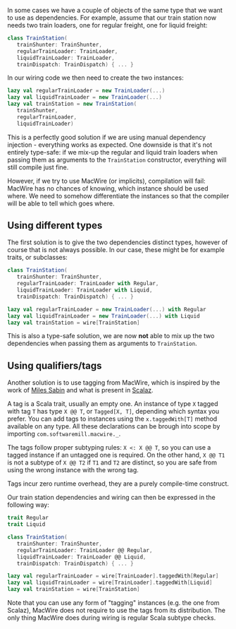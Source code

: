 
In some cases we have a couple of objects of the same type that we want to use as dependencies. For example, assume that our train station now needs two train loaders, one for regular freight, one for liquid freight:

````scala
class TrainStation(
   trainShunter: TrainShunter, 
   regularTrainLoader: TrainLoader,  
   liquidTrainLoader: TrainLoader, 
   trainDispatch: TrainDispatch) { ... }
````

In our wiring code we then need to create the two instances:

````scala
lazy val regularTrainLoader = new TrainLoader(...)
lazy val liquidTrainLoader = new TrainLoader(...)
lazy val trainStation = new TrainStation(
   trainShunter,
   regularTrainLoader,
   liquidTrainLoader)
````

This is a perfectly good solution if we are using manual dependency injection - everything works as expected. One downside is that it's not entirely type-safe: if we mix-up the regular and liquid train loaders when passing them as arguments to the `TrainStation` constructor, everything will still compile just fine.

However, if we try to use MacWire (or implicits), compilation will fail: MacWire has no chances of knowing, which instance should be used where. We need to somehow differentiate the instances so that the compiler will be able to tell which goes where.

## Using different types

The first solution is to give the two dependencies distinct types, however of course that is not always possible. In our case, these might be for example traits, or subclasses:

````scala
class TrainStation(
   trainShunter: TrainShunter, 
   regularTrainLoader: TrainLoader with Regular,  
   liquidTrainLoader: TrainLoader with Liquid, 
   trainDispatch: TrainDispatch) { ... }

lazy val regularTrainLoader = new TrainLoader(...) with Regular
lazy val liquidTrainLoader = new TrainLoader(...) with Liquid
lazy val trainStation = wire[TrainStation]
````

This is also a type-safe solution, we are now **not** able to mix up the two dependencies when passing them as arguments to `TrainStation`.

## Using qualifiers/tags

Another solution is to use tagging from MacWire, which is inspired by the work of [Miles Sabin](https://gist.github.com/milessabin/89c9b47a91017973a35f) and what is present in [Scalaz](https://github.com/scalaz/scalaz). 

A tag is a Scala trait, usually an empty one. An instance of type `X` tagged with tag `T` has type `X @@ T`, or `Tagged[X, T]`, depending which syntax you prefer. You can add tags to instances using the `x.taggedWith[T]` method available on any type. All these declarations can be brough into scope by importing `com.softwaremill.macwire._`.

The tags follow proper subtyping rules: `X <: X @@ T`, so you can use a tagged instance if an untagged one is required. On the other hand, `X @@ T1` is not a subtype of `X @@ T2` if `T1` and `T2` are distinct, so you are safe from using the wrong instance with the wrong tag. 

Tags incur zero runtime overhead, they are a purely compile-time construct.

Our train station dependencies and wiring can then be expressed in the following way:

````scala
trait Regular
trait Liquid

class TrainStation(
   trainShunter: TrainShunter, 
   regularTrainLoader: TrainLoader @@ Regular,  
   liquidTrainLoader: TrainLoader @@ Liquid, 
   trainDispatch: TrainDispatch) { ... }

lazy val regularTrainLoader = wire[TrainLoader].taggedWith[Regular]
lazy val liquidTrainLoader = wire[TrainLoader].taggedWith[Liquid]
lazy val trainStation = wire[TrainStation]
````

Note that you can use any form of "tagging" instances (e.g. the one from Scalaz), MacWire does not require to use the tags from its distribution. The only thing MacWire does during wiring is regular Scala subtype checks.